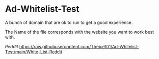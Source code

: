 # Ad-Whitelist-Test

A bunch of domain that are ok to run to get a good experience.

The Name of the file corresponds with the website you want to work best with.

*Reddit* https://raw.githubusercontent.com/Theice101/Ad-Whitelist-Test/main/White-List-Reddit
